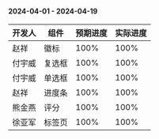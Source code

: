 #### 2024-04-01 - 2024-04-19  

|开发人	|组件	|预期进度	|实际进度	|
| ---	| ---	| ---		|---		|
|赵祥	| 徽标	|100%		|100%		|
|付宇威	| 复选框	|100%		|100%		|
|付宇威	| 单选框	|100%		|100%		|
|赵祥	| 进度条	|100%		|100%		|
|熊金燕	| 评分	|100%		|100%		|
|徐亚军	| 标签页	|100%		|100%		|
